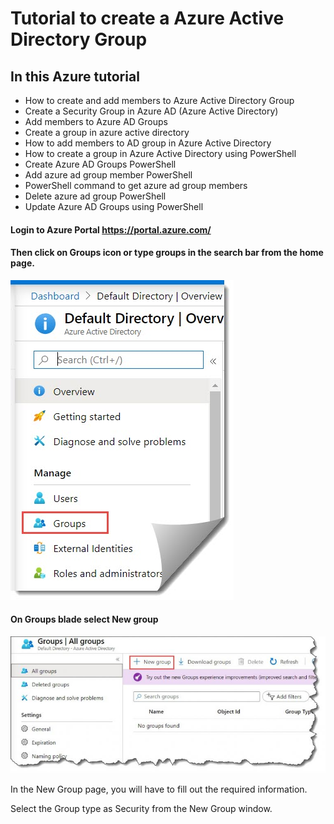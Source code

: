 # Tutorial to create a Azure Active Directory Group

## In this Azure tutorial
- How to create and add members to Azure Active Directory Group
- Create a Security Group in Azure AD (Azure Active Directory)
- Add members to Azure AD Groups
- Create a group in azure active directory
- How to add members to AD group in Azure Active Directory
- How to create a group in Azure Active Directory using PowerShell
- Create Azure AD Groups PowerShell
- Add azure ad group member PowerShell
- PowerShell command to get azure ad group members
- Delete azure ad group PowerShell
- Update Azure AD Groups using PowerShell
#### Login to Azure Portal https://portal.azure.com/ 

#### Then click on Groups icon or type groups in the search bar from the home page.

![GitHub Logo](/Create-a-group-and-add-members-in-Azure-Active-Directory.jpg)

#### On Groups blade select New group

![GitHub Logo](/how-to-Create-a-group-and-add-members-in-Azure-Active-Directory-1-768x333.jpg)

In the New Group page, you will have to fill out the required information.

Select the Group type as Security from the New Group window.
